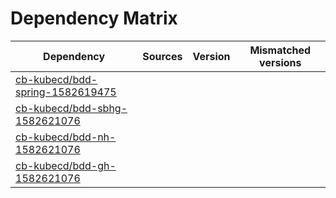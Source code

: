 # Dependency Matrix

Dependency | Sources | Version | Mismatched versions
---------- | ------- | ------- | -------------------
[cb-kubecd/bdd-spring-1582619475](https://github.com/cb-kubecd/bdd-spring-1582619475.git) |  | []() | 
[cb-kubecd/bdd-sbhg-1582621076](https://github.com/cb-kubecd/bdd-sbhg-1582621076.git) |  | []() | 
[cb-kubecd/bdd-nh-1582621076](https://github.com/cb-kubecd/bdd-nh-1582621076.git) |  | []() | 
[cb-kubecd/bdd-gh-1582621076](https://github.com/cb-kubecd/bdd-gh-1582621076.git) |  | []() | 
